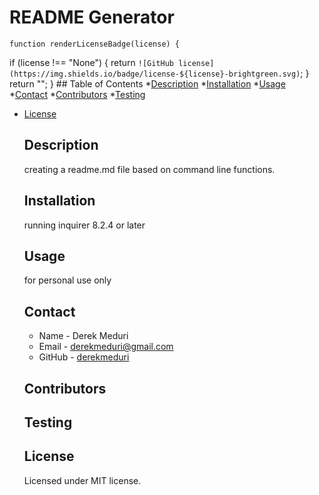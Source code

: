 # README Generator
    function renderLicenseBadge(license) {
  if (license !== "None") {
    return `![GitHub license](https://img.shields.io/badge/license-${license}-brightgreen.svg)`;
  }
  return "";
}
    ## Table of Contents
    *[Description](#description)
    *[Installation](#installation)
    *[Usage](#usage)
    *[Contact](#contact)
    *[Contributors](#contributors)
    *[Testing](#testing)
    
* [License](#license)

    ## Description
    creating a readme.md file based on command line functions.
    ## Installation 
    running inquirer 8.2.4 or later
    ## Usage
    for personal use only 
    ## Contact
    * Name - Derek Meduri
    * Email - derekmeduri@gmail.com
    * GitHub - [derekmeduri](https://github.com/derekmeduri/)
    ## Contributors
    
    ## Testing
    
    ## License
    Licensed under MIT license.

